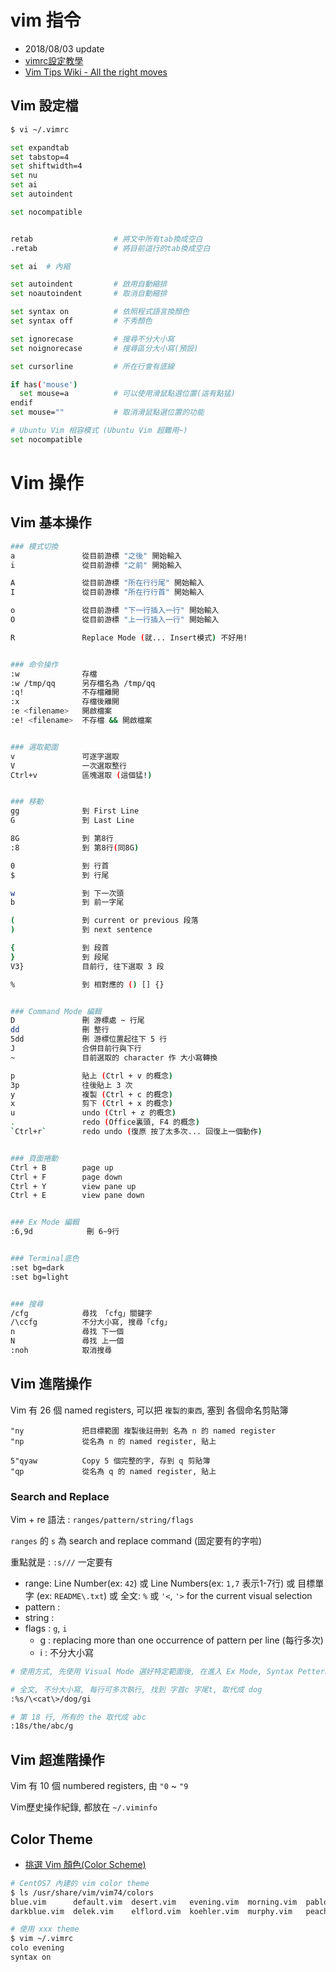 # vim 指令

- 2018/08/03 update
- [vimrc設定教學](http://wiki.csie.ncku.edu.tw/vim/vimrc)
- [Vim Tips Wiki - All the right moves](http://vim.wikia.com/wiki/All_the_right_moves)

## Vim 設定檔

```sh
$ vi ~/.vimrc

set expandtab
set tabstop=4
set shiftwidth=4
set nu
set ai
set autoindent

set nocompatible


retab                  # 將文中所有tab換成空白
.retab                 # 將目前這行的tab換成空白

set ai  # 內縮

set autoindent         # 啟用自動縮排
set noautoindent       # 取消自動縮排

set syntax on          # 依照程式語言換顏色
set syntax off         # 不秀顏色

set ignorecase         # 搜尋不分大小寫
set noignorecase       # 搜尋區分大小寫(預設)

set cursorline         # 所在行會有底線

if has('mouse')
  set mouse=a          # 可以使用滑鼠點選位置(這有點猛)
endif
set mouse=""           # 取消滑鼠點選位置的功能

# Ubuntu Vim 相容模式 (Ubuntu Vim 超難用~)
set nocompatible
```



# Vim 操作

## Vim 基本操作

```sh
### 模式切換
a               從目前游標 "之後" 開始輸入
i               從目前游標 "之前" 開始輸入

A               從目前游標 "所在行行尾" 開始輸入
I               從目前游標 "所在行行首" 開始輸入

o               從目前游標 "下一行插入一行" 開始輸入
O               從目前游標 "上一行插入一行" 開始輸入

R               Replace Mode (就... Insert模式) 不好用!


### 命令操作
:w              存檔
:w /tmp/qq      另存檔名為 /tmp/qq
:q!             不存檔離開
:x              存檔後離開
:e <filename>   開啟檔案
:e! <filename>  不存檔 && 開啟檔案


### 選取範圍
v               可逐字選取
V               一次選取整行
Ctrl+v          區塊選取 (這個猛!)


### 移動
gg              到 First Line
G               到 Last Line

8G              到 第8行
:8              到 第8行(同8G)

0               到 行首
$               到 行尾

w               到 下一次頭
b               到 前一字尾

(               到 current or previous 段落
)               到 next sentence

{               到 段首
}               到 段尾
V3}             目前行, 往下選取 3 段

%               到 相對應的 () [] {}


### Command Mode 編輯
D               刪 游標處 ~ 行尾
dd              刪 整行
5dd             刪 游標位置起往下 5 行
J               合併目前行與下行
~               目前選取的 character 作 大小寫轉換

p               貼上 (Ctrl + v 的概念)
3p              往後貼上 3 次
y               複製 (Ctrl + c 的概念)
x               剪下 (Ctrl + x 的概念)
u               undo (Ctrl + z 的概念)
.               redo (Office裏頭, F4 的概念)
`Ctrl+r`        redo undo (復原 按了太多次... 回復上一個動作)


### 頁面捲動
Ctrl + B        page up
Ctrl + F        page down
Ctrl + Y        view pane up
Ctrl + E        view pane down


### Ex Mode 編輯
:6,9d            刪 6~9行


### Terminal底色
:set bg=dark
:set bg=light


### 搜尋
/cfg            尋找 「cfg」關鍵字
/\ccfg          不分大小寫, 搜尋「cfg」
n               尋找 下一個
N               尋找 上一個
:noh            取消搜尋
```


## Vim 進階操作

Vim 有 26 個 named registers, 可以把 `複製的東西`, 塞到 各個命名剪貼簿

```
"ny             把目標範圍 複製後註冊到 名為 n 的 named register
"np             從名為 n 的 named register, 貼上

5"qyaw          Copy 5 個完整的字, 存到 q 剪貼簿
"qp             從名為 q 的 named register, 貼上
```


### Search and Replace

Vim + re 語法 : `ranges/pattern/string/flags`

`ranges` 的 `s` 為 search and replace command (固定要有的字啦)

重點就是 : `:s///` 一定要有

- range: Line Number(ex: `42`) 或 Line Numbers(ex: `1,7` 表示1-7行) 或 目標單字 (ex: `README\.txt`) 或 全文: `%` 或 `'<`, `'>` for the current visual selection
- pattern :
- string :
- flags : `g`, `i`
    - g : replacing more than one occurrence of pattern per line (每行多次)
    - i : 不分大小寫

```sh
# 使用方式, 先使用 Visual Mode 選好特定範圍後, 在進入 Ex Mode, Syntax Pettern 會自己帶出來

# 全文, 不分大小寫, 每行可多次執行, 找到 字首c 字尾t, 取代成 dog
:%s/\<cat\>/dog/gi

# 第 18 行, 所有的 the 取代成 abc
:18s/the/abc/g
```


## Vim 超進階操作

Vim 有 10 個 numbered registers, 由 `"0` ~ `"9`

Vim歷史操作紀錄, 都放在 `~/.viminfo`


## Color Theme

- [挑選 Vim 顏色(Color Scheme)](https://blog.longwin.com.tw/2009/03/choose-vim-color-scheme-2009/)

```sh
# CentOS7 內建的 vim color theme
$ ls /usr/share/vim/vim74/colors
blue.vim      default.vim  desert.vim   evening.vim  morning.vim  pablo.vim      README.txt  shine.vim  torte.vim
darkblue.vim  delek.vim    elflord.vim  koehler.vim  murphy.vim   peachpuff.vim  ron.vim     slate.vim  zellner.vim

# 使用 xxx theme
$ vim ~/.vimrc
colo evening
syntax on
```
